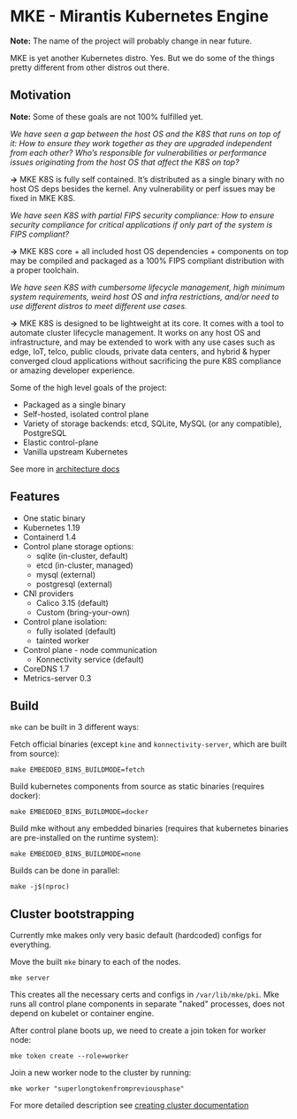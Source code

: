 # MKE - Mirantis Kubernetes Engine

**Note:** The name of the project will probably change in near future.

MKE is yet another Kubernetes distro. Yes. But we do some of the things pretty different from other distros out there.

## Motivation

**Note:** Some of these goals are not 100% fulfilled yet.

_We have seen a gap between the host OS and the K8S that runs on top of it: How to ensure they work together as they are upgraded independent from each other? Who’s  responsible for vulnerabilities or performance issues originating from the host OS that affect the K8S on top?_

**&rarr;** MKE K8S is fully self contained. It’s distributed as a single binary with no host OS deps besides the kernel. Any vulnerability or perf issues may be fixed in MKE K8S.

_We have seen K8S with partial FIPS security compliance: How to ensure security compliance for critical applications if only part of the system is FIPS compliant?_

**&rarr;** MKE K8S core + all included host OS dependencies + components on top may be compiled and packaged as a 100% FIPS compliant distribution with a proper toolchain.

_We have seen K8S with cumbersome lifecycle management, high minimum system requirements, weird host OS and infra restrictions, and/or need to use different distros to meet different use cases._

**&rarr;** MKE K8S is designed to be lightweight at its core. It comes with a tool to automate cluster lifecycle management. It works on any host OS and infrastructure, and may be extended to work with any use cases such as edge, IoT, telco, public clouds, private data centers, and hybrid & hyper converged cloud applications without sacrificing the pure K8S compliance or amazing developer experience.


Some of the high level goals of the project:
- Packaged as a single binary
- Self-hosted, isolated control plane
- Variety of storage backends: etcd, SQLite, MySQL (or any compatible), PostgreSQL
- Elastic control-plane
- Vanilla upstream Kubernetes

See more in [architecture docs](docs/architecture.md)

## Features

- One static binary
- Kubernetes 1.19
- Containerd 1.4
- Control plane storage options:
  - sqlite (in-cluster, default)
  - etcd (in-cluster, managed)
  - mysql (external)
  - postgresql (external)
- CNI providers
  - Calico 3.15 (default)
  - Custom (bring-your-own)
- Control plane isolation:
  - fully isolated (default)
  - tainted worker
- Control plane - node communication
  - Konnectivity service (default)
- CoreDNS 1.7
- Metrics-server 0.3

## Build

`mke` can be built in 3 different ways:

Fetch official binaries (except `kine` and `konnectivity-server`, which are built from source):
```
make EMBEDDED_BINS_BUILDMODE=fetch
```

Build kubernetes components from source as static binaries (requires docker):
```
make EMBEDDED_BINS_BUILDMODE=docker
```

Build mke without any embedded binaries (requires that kubernetes
binaries are pre-installed on the runtime system):
```
make EMBEDDED_BINS_BUILDMODE=none
```

Builds can be done in parallel:
```
make -j$(nproc)
```

## Cluster bootstrapping

Currently mke makes only very basic default (hardcoded) configs for everything.

Move the built `mke` binary to each of the nodes.

```
mke server
```

This creates all the necessary certs and configs in `/var/lib/mke/pki`. Mke runs all control plane components in separate "naked" processes, does not depend on kubelet or container engine.

After control plane boots up, we need to create a join token for worker node:

```
mke token create --role=worker
```

Join a new worker node to the cluster by running:
```
mke worker "superlongtokenfrompreviousphase"
```

For more detailed description see [creating cluster documentation](docs/create-cluster.md) 
